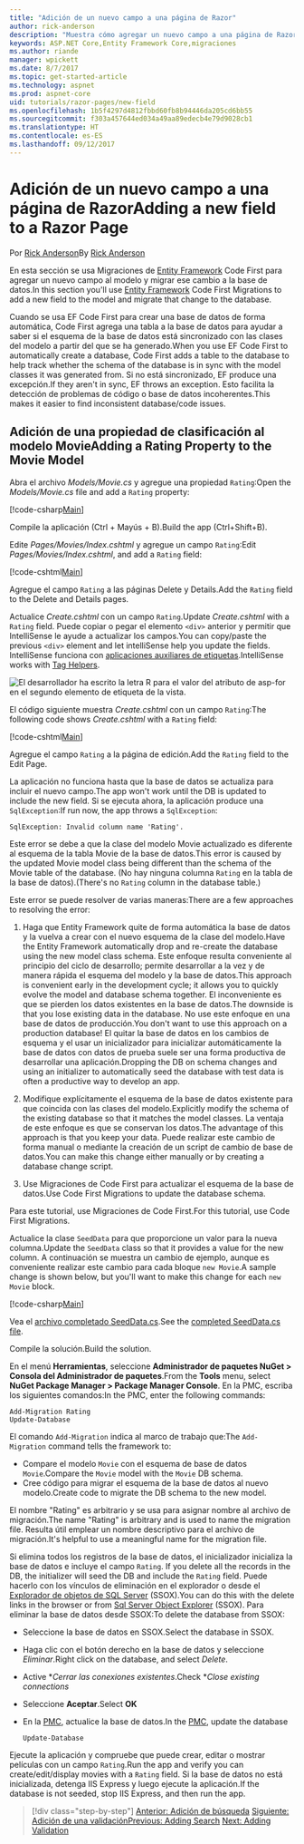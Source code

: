 ```yaml
---
title: "Adición de un nuevo campo a una página de Razor"
author: rick-anderson
description: "Muestra cómo agregar un nuevo campo a una página de Razor con Entity Framework Core"
keywords: ASP.NET Core,Entity Framework Core,migraciones
ms.author: riande
manager: wpickett
ms.date: 8/7/2017
ms.topic: get-started-article
ms.technology: aspnet
ms.prod: aspnet-core
uid: tutorials/razor-pages/new-field
ms.openlocfilehash: 1b5f4297d4812fbbd60fb8b94446da205cd6bb55
ms.sourcegitcommit: f303a457644ed034a49aa89edecb4e79d9028cb1
ms.translationtype: HT
ms.contentlocale: es-ES
ms.lasthandoff: 09/12/2017
---
```

# <a name="adding-a-new-field-to-a-razor-page"></a><span data-ttu-id="4943c-104">Adición de un nuevo campo a una página de Razor</span><span class="sxs-lookup"><span data-stu-id="4943c-104">Adding a new field to a Razor Page</span></span>

<span data-ttu-id="4943c-105">Por [Rick Anderson](https://twitter.com/RickAndMSFT)</span><span class="sxs-lookup"><span data-stu-id="4943c-105">By [Rick Anderson](https://twitter.com/RickAndMSFT)</span></span>

<span data-ttu-id="4943c-106">En esta sección se usa Migraciones de [Entity Framework](https://docs.microsoft.com/ef/core/get-started/aspnetcore/new-db) Code First para agregar un nuevo campo al modelo y migrar ese cambio a la base de datos.</span><span class="sxs-lookup"><span data-stu-id="4943c-106">In this section you'll use [Entity Framework](https://docs.microsoft.com/ef/core/get-started/aspnetcore/new-db) Code First Migrations to add a new field to the model and migrate that change to the database.</span></span>

<span data-ttu-id="4943c-107">Cuando se usa EF Code First para crear una base de datos de forma automática, Code First agrega una tabla a la base de datos para ayudar a saber si el esquema de la base de datos está sincronizado con las clases del modelo a partir del que se ha generado.</span><span class="sxs-lookup"><span data-stu-id="4943c-107">When you use EF Code First to automatically create a database, Code First adds a table to the database to help track whether the schema of the database is in sync with the model classes it was generated from.</span></span> <span data-ttu-id="4943c-108">Si no está sincronizado, EF produce una excepción.</span><span class="sxs-lookup"><span data-stu-id="4943c-108">If they aren't in sync, EF throws an exception.</span></span> <span data-ttu-id="4943c-109">Esto facilita la detección de problemas de código o base de datos incoherentes.</span><span class="sxs-lookup"><span data-stu-id="4943c-109">This makes it easier to find inconsistent database/code issues.</span></span>

## <a name="adding-a-rating-property-to-the-movie-model"></a><span data-ttu-id="4943c-110">Adición de una propiedad de clasificación al modelo Movie</span><span class="sxs-lookup"><span data-stu-id="4943c-110">Adding a Rating Property to the Movie Model</span></span>

<span data-ttu-id="4943c-111">Abra el archivo *Models/Movie.cs* y agregue una propiedad `Rating`:</span><span class="sxs-lookup"><span data-stu-id="4943c-111">Open the *Models/Movie.cs* file and add a `Rating` property:</span></span>

[!code-csharp[Main](razor-pages-start/sample/RazorPagesMovie/Models/MovieDateRating.cs?highlight=11&range=7-18)]

<span data-ttu-id="4943c-112">Compile la aplicación (Ctrl + Mayús + B).</span><span class="sxs-lookup"><span data-stu-id="4943c-112">Build the app (Ctrl+Shift+B).</span></span>

<span data-ttu-id="4943c-113">Edite *Pages/Movies/Index.cshtml* y agregue un campo `Rating`:</span><span class="sxs-lookup"><span data-stu-id="4943c-113">Edit *Pages/Movies/Index.cshtml*, and add a `Rating` field:</span></span>

[!code-cshtml[Main](razor-pages-start/sample/RazorPagesMovie/Pages/Movies/Index.cshtml?highlight=40-42,61-63)]

<span data-ttu-id="4943c-114">Agregue el campo `Rating` a las páginas Delete y Details.</span><span class="sxs-lookup"><span data-stu-id="4943c-114">Add the `Rating` field to the Delete and Details pages.</span></span>

<span data-ttu-id="4943c-115">Actualice *Create.cshtml* con un campo `Rating`.</span><span class="sxs-lookup"><span data-stu-id="4943c-115">Update *Create.cshtml* with a `Rating` field.</span></span> <span data-ttu-id="4943c-116">Puede copiar o pegar el elemento `<div>` anterior y permitir que IntelliSense le ayude a actualizar los campos.</span><span class="sxs-lookup"><span data-stu-id="4943c-116">You can copy/paste the previous `<div>` element and let intelliSense help you update the fields.</span></span> <span data-ttu-id="4943c-117">IntelliSense funciona con [aplicaciones auxiliares de etiquetas](xref:mvc/views/tag-helpers/intro).</span><span class="sxs-lookup"><span data-stu-id="4943c-117">IntelliSense works with [Tag Helpers](xref:mvc/views/tag-helpers/intro).</span></span>

![El desarrollador ha escrito la letra R para el valor del atributo de asp-for en el segundo elemento de etiqueta de la vista.](new-field/_static/cr.png)

<span data-ttu-id="4943c-121">El código siguiente muestra *Create.cshtml* con un campo `Rating`:</span><span class="sxs-lookup"><span data-stu-id="4943c-121">The following code shows *Create.cshtml* with a `Rating` field:</span></span>

[!code-cshtml[Main](razor-pages-start/sample/RazorPagesMovie/Pages/Movies/Create.cshtml?highlight=31-35)]

<span data-ttu-id="4943c-122">Agregue el campo `Rating` a la página de edición.</span><span class="sxs-lookup"><span data-stu-id="4943c-122">Add the `Rating` field to the Edit Page.</span></span>

<span data-ttu-id="4943c-123">La aplicación no funciona hasta que la base de datos se actualiza para incluir el nuevo campo.</span><span class="sxs-lookup"><span data-stu-id="4943c-123">The app won't work until the DB is updated to include the new field.</span></span> <span data-ttu-id="4943c-124">Si se ejecuta ahora, la aplicación produce una `SqlException`:</span><span class="sxs-lookup"><span data-stu-id="4943c-124">If run now, the app throws a `SqlException`:</span></span>

`SqlException: Invalid column name 'Rating'.`

<span data-ttu-id="4943c-125">Este error se debe a que la clase del modelo Movie actualizado es diferente al esquema de la tabla Movie de la base de datos.</span><span class="sxs-lookup"><span data-stu-id="4943c-125">This error is caused by the updated Movie model class being different than the schema of the Movie table of the database.</span></span> <span data-ttu-id="4943c-126">(No hay ninguna columna `Rating` en la tabla de la base de datos).</span><span class="sxs-lookup"><span data-stu-id="4943c-126">(There's no `Rating` column in the database table.)</span></span>

<span data-ttu-id="4943c-127">Este error se puede resolver de varias maneras:</span><span class="sxs-lookup"><span data-stu-id="4943c-127">There are a few approaches to resolving the error:</span></span>

1. <span data-ttu-id="4943c-128">Haga que Entity Framework quite de forma automática la base de datos y la vuelva a crear con el nuevo esquema de la clase del modelo.</span><span class="sxs-lookup"><span data-stu-id="4943c-128">Have the Entity Framework automatically drop and re-create the database using  the new model class schema.</span></span> <span data-ttu-id="4943c-129">Este enfoque resulta conveniente al principio del ciclo de desarrollo; permite desarrollar a la vez y de manera rápida el esquema del modelo y la base de datos.</span><span class="sxs-lookup"><span data-stu-id="4943c-129">This approach is convenient early in the development cycle; it allows you to quickly evolve the model and database schema together.</span></span> <span data-ttu-id="4943c-130">El inconveniente es que se pierden los datos existentes en la base de datos.</span><span class="sxs-lookup"><span data-stu-id="4943c-130">The downside is that you lose existing data in the database.</span></span> <span data-ttu-id="4943c-131">No use este enfoque en una base de datos de producción.</span><span class="sxs-lookup"><span data-stu-id="4943c-131">You don't want to use this approach on a production database!</span></span> <span data-ttu-id="4943c-132">El quitar la base de datos en los cambios de esquema y el usar un inicializador para inicializar automáticamente la base de datos con datos de prueba suele ser una forma productiva de desarrollar una aplicación.</span><span class="sxs-lookup"><span data-stu-id="4943c-132">Dropping the DB on schema changes and using an initializer to automatically seed the database with test data is often a productive way to develop an app.</span></span>

2. <span data-ttu-id="4943c-133">Modifique explícitamente el esquema de la base de datos existente para que coincida con las clases del modelo.</span><span class="sxs-lookup"><span data-stu-id="4943c-133">Explicitly modify the schema of the existing database so that it matches the model classes.</span></span> <span data-ttu-id="4943c-134">La ventaja de este enfoque es que se conservan los datos.</span><span class="sxs-lookup"><span data-stu-id="4943c-134">The advantage of this approach is that you keep your data.</span></span> <span data-ttu-id="4943c-135">Puede realizar este cambio de forma manual o mediante la creación de un script de cambio de base de datos.</span><span class="sxs-lookup"><span data-stu-id="4943c-135">You can make this change either manually or by creating a database change script.</span></span>

3. <span data-ttu-id="4943c-136">Use Migraciones de Code First para actualizar el esquema de la base de datos.</span><span class="sxs-lookup"><span data-stu-id="4943c-136">Use Code First Migrations to update the database schema.</span></span>

<span data-ttu-id="4943c-137">Para este tutorial, use Migraciones de Code First.</span><span class="sxs-lookup"><span data-stu-id="4943c-137">For this tutorial, use Code First Migrations.</span></span>

<span data-ttu-id="4943c-138">Actualice la clase `SeedData` para que proporcione un valor para la nueva columna.</span><span class="sxs-lookup"><span data-stu-id="4943c-138">Update the `SeedData` class so that it provides a value for the new column.</span></span> <span data-ttu-id="4943c-139">A continuación se muestra un cambio de ejemplo, aunque es conveniente realizar este cambio para cada bloque `new Movie`.</span><span class="sxs-lookup"><span data-stu-id="4943c-139">A sample change is shown below, but you'll want to make this change for each `new Movie` block.</span></span>

[!code-csharp[Main](razor-pages-start/sample/RazorPagesMovie/Models/SeedDataRating.cs?name=snippet1&highlight=6)]

<span data-ttu-id="4943c-140">Vea el [archivo completado SeedData.cs](https://github.com/aspnet/Docs/blob/master/aspnetcore/tutorials/razor-pages/razor-pages-start/sample/RazorPagesMovie/Models/SeedDataRating.cs).</span><span class="sxs-lookup"><span data-stu-id="4943c-140">See the [completed SeedData.cs file](https://github.com/aspnet/Docs/blob/master/aspnetcore/tutorials/razor-pages/razor-pages-start/sample/RazorPagesMovie/Models/SeedDataRating.cs).</span></span>

<span data-ttu-id="4943c-141">Compile la solución.</span><span class="sxs-lookup"><span data-stu-id="4943c-141">Build the solution.</span></span>

<a name="pmc"></a>

<span data-ttu-id="4943c-142">En el menú **Herramientas**, seleccione **Administrador de paquetes NuGet > Consola del Administrador de paquetes**.</span><span class="sxs-lookup"><span data-stu-id="4943c-142">From the **Tools** menu, select **NuGet Package Manager > Package Manager Console**.</span></span>
<span data-ttu-id="4943c-143">En la PMC, escriba los siguientes comandos:</span><span class="sxs-lookup"><span data-stu-id="4943c-143">In the PMC, enter the following commands:</span></span>

```PMC
Add-Migration Rating
Update-Database
```

<span data-ttu-id="4943c-144">El comando `Add-Migration` indica al marco de trabajo que:</span><span class="sxs-lookup"><span data-stu-id="4943c-144">The `Add-Migration` command tells the framework to:</span></span>

* <span data-ttu-id="4943c-145">Compare el modelo `Movie` con el esquema de base de datos `Movie`.</span><span class="sxs-lookup"><span data-stu-id="4943c-145">Compare the `Movie` model with the `Movie` DB schema.</span></span>
* <span data-ttu-id="4943c-146">Cree código para migrar el esquema de la base de datos al nuevo modelo.</span><span class="sxs-lookup"><span data-stu-id="4943c-146">Create code to migrate the DB schema to the new model.</span></span>

<span data-ttu-id="4943c-147">El nombre "Rating" es arbitrario y se usa para asignar nombre al archivo de migración.</span><span class="sxs-lookup"><span data-stu-id="4943c-147">The name "Rating" is arbitrary and is used to name the migration file.</span></span> <span data-ttu-id="4943c-148">Resulta útil emplear un nombre descriptivo para el archivo de migración.</span><span class="sxs-lookup"><span data-stu-id="4943c-148">It's helpful to use a meaningful name for the migration file.</span></span>

<span data-ttu-id="4943c-149"><a name="ssox"></a> Si elimina todos los registros de la base de datos, el inicializador inicializa la base de datos e incluye el campo `Rating`.</span><span class="sxs-lookup"><span data-stu-id="4943c-149"><a name="ssox"></a> If you delete all the records in the DB, the initializer will seed the DB and include the `Rating` field.</span></span> <span data-ttu-id="4943c-150">Puede hacerlo con los vínculos de eliminación en el explorador o desde el [Explorador de objetos de SQL Server](xref:tutorials/razor-pages/sql#ssox) (SSOX).</span><span class="sxs-lookup"><span data-stu-id="4943c-150">You can do this with the delete links in the browser or from [Sql Server Object Explorer](xref:tutorials/razor-pages/sql#ssox) (SSOX).</span></span> <span data-ttu-id="4943c-151">Para eliminar la base de datos desde SSOX:</span><span class="sxs-lookup"><span data-stu-id="4943c-151">To delete the database from SSOX:</span></span>

* <span data-ttu-id="4943c-152">Seleccione la base de datos en SSOX.</span><span class="sxs-lookup"><span data-stu-id="4943c-152">Select the database in SSOX.</span></span>
* <span data-ttu-id="4943c-153">Haga clic con el botón derecho en la base de datos y seleccione *Eliminar*.</span><span class="sxs-lookup"><span data-stu-id="4943c-153">Right click on the database, and select *Delete*.</span></span>
* <span data-ttu-id="4943c-154">Active **Cerrar las conexiones existentes*.</span><span class="sxs-lookup"><span data-stu-id="4943c-154">Check **Close existing connections*</span></span>
* <span data-ttu-id="4943c-155">Seleccione **Aceptar**.</span><span class="sxs-lookup"><span data-stu-id="4943c-155">Select **OK**</span></span>
* <span data-ttu-id="4943c-156">En la [PMC](xref:tutorials/razor-pages/new-field#pmc), actualice la base de datos.</span><span class="sxs-lookup"><span data-stu-id="4943c-156">In the [PMC](xref:tutorials/razor-pages/new-field#pmc), update the database</span></span> 

    ```PMC
    Update-Database
    ```

<span data-ttu-id="4943c-157">Ejecute la aplicación y compruebe que puede crear, editar o mostrar películas con un campo `Rating`.</span><span class="sxs-lookup"><span data-stu-id="4943c-157">Run the app and verify you can create/edit/display movies with a `Rating` field.</span></span> <span data-ttu-id="4943c-158">Si la base de datos no está inicializada, detenga IIS Express y luego ejecute la aplicación.</span><span class="sxs-lookup"><span data-stu-id="4943c-158">If the database is not seeded, stop IIS Express, and then run the app.</span></span>

>[!div class="step-by-step"]
<span data-ttu-id="4943c-159">[Anterior: Adición de búsqueda](xref:tutorials/razor-pages/search)
[Siguiente: Adición de una validación](xref:tutorials/razor-pages/validation)</span><span class="sxs-lookup"><span data-stu-id="4943c-159">[Previous: Adding Search](xref:tutorials/razor-pages/search)
[Next: Adding Validation](xref:tutorials/razor-pages/validation)</span></span>
